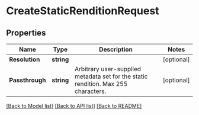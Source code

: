 # CreateStaticRenditionRequest

## Properties
Name | Type | Description | Notes
------------ | ------------- | ------------- | -------------
**Resolution** | **string** |  | [optional] 
**Passthrough** | **string** | Arbitrary user-supplied metadata set for the static rendition. Max 255 characters. | [optional] 

[[Back to Model list]](../README.md#documentation-for-models) [[Back to API list]](../README.md#documentation-for-api-endpoints) [[Back to README]](../README.md)


